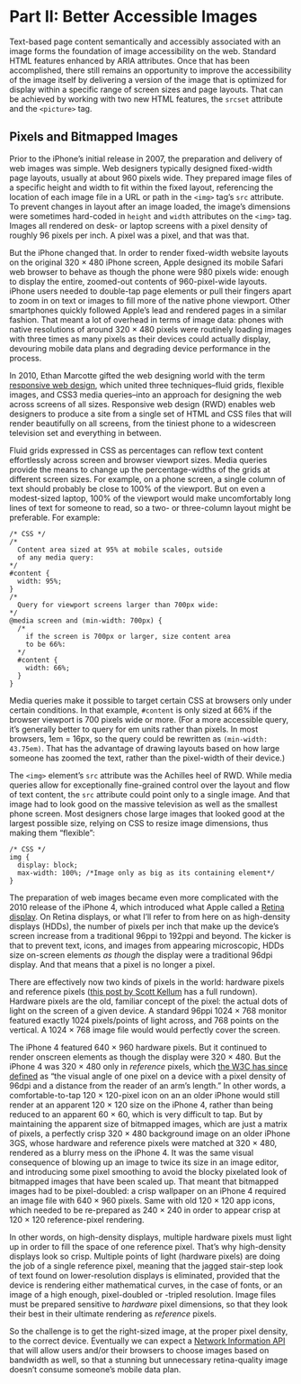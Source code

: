 # Part II: Better Accessible Images

Text-based page content semantically and accessibly associated with an image forms the foundation of image accessibility on the web. Standard HTML features enhanced by ARIA attributes. Once that has been accomplished, there still remains an opportunity to improve the accessibility of the image itself by delivering a version of the image that is optimized for display within a specific range of screen sizes and page layouts. That can be achieved by working with two new HTML features, the `srcset` attribute and the `<picture>` tag.

## Pixels and Bitmapped Images

Prior to the iPhone’s initial release in 2007, the preparation and delivery of web images was simple. Web designers typically designed fixed-width page layouts, usually at about 960 pixels wide. They prepared image files of a specific height and width to fit within the fixed layout, referencing the location of each image file in a URL or path in the `<img>` tag’s `src` attribute. To prevent changes in layout after an image loaded, the image’s dimensions were sometimes hard-coded in `height` and `width` attributes on the `<img>` tag. Images all rendered on desk- or laptop screens with a pixel density of roughly 96 pixels per inch. A pixel was a pixel, and that was that.

But the iPhone changed that. In order to render fixed-width website layouts on the original 320 × 480 iPhone screen, Apple designed its mobile Safari web browser to behave as though the phone were 980 pixels wide: enough to display the entire, zoomed-out contents of 960-pixel-wide layouts. iPhone users needed to double-tap page elements or pull their fingers apart to zoom in on text or images to fill more of the native phone viewport. Other smartphones quickly followed Apple’s lead and rendered pages in a similar fashion. That meant a lot of overhead in terms of image data: phones with native resolutions of around 320 × 480 pixels were routinely loading images with three times as many pixels as their devices could actually display, devouring mobile data plans and degrading device performance in the process.

In 2010, Ethan Marcotte gifted the web designing world with the term [responsive web design](http://alistapart.com/article/responsive-web-design), which united three techniques–fluid grids, flexible images, and CSS3 media queries–into an approach for designing the web across screens of all sizes. Responsive web design (RWD) enables web designers to produce a site from a single set of HTML and CSS files that will render beautifully on all screens, from the tiniest phone to a widescreen television set and everything in between.

Fluid grids expressed in CSS as percentages can reflow text content effortlessly across screen and browser viewport sizes. Media queries provide the means to change up the percentage-widths of the grids at different screen sizes. For example, on a phone screen, a single column of text should probably be close to 100% of the viewport. But on even a modest-sized laptop, 100% of the viewport would make uncomfortably long lines of text for someone to read, so a two- or three-column layout might be preferable. For example:

    /* CSS */
    /*
      Content area sized at 95% at mobile scales, outside
      of any media query:
    */
    #content {
      width: 95%;
    }
    /*
      Query for viewport screens larger than 700px wide:
    */
    @media screen and (min-width: 700px) {
      /*
        if the screen is 700px or larger, size content area
        to be 66%:
      */
      #content {
        width: 66%;
      }
    }

Media queries make it possible to target certain CSS at browsers only under certain conditions. In that example, `#content` is only sized at 66% if the browser viewport is 700 pixels wide or more. (For a more accessible query, it’s generally better to query for em units rather than pixels. In most browsers, 1em = 16px, so the query could be rewritten as `(min-width: 43.75em)`. That has the advantage of drawing layouts based on how large someone has zoomed the text, rather than the pixel-width of their device.)

The `<img>` element’s `src` attribute was the Achilles heel of RWD. While media queries allow for exceptionally fine-grained control over the layout and flow of text content, the `src` attribute could point only to a single image. And that image had to look good on the massive television as well as the smallest phone screen. Most designers chose large images that looked good at the largest possible size, relying on CSS to resize image dimensions, thus making them “flexible”:

    /* CSS */
    img {
      display: block;
      max-width: 100%; /*Image only as big as its containing element*/
    }

The preparation of web images became even more complicated with the 2010 release of the iPhone 4, which introduced what Apple called a [Retina display](https://support.apple.com/en-us/HT202471). On Retina displays, or what I’ll refer to from here on as high-density displays (HDDs), the number of pixels per inch that make up the device’s screen increase from a traditional 96ppi to 192ppi and beyond. The kicker is that to prevent text, icons, and images from appearing microscopic, HDDs size on-screen elements *as though* the display were a traditional 96dpi display. And that means that a pixel is no longer a pixel.

There are effectively now two kinds of pixels in the world: hardware pixels and reference pixels ([this post by Scott Kellum](http://alistapart.com/article/a-pixel-identity-crisis) has a full rundown). Hardware pixels are the old, familiar concept of the pixel: the actual dots of light on the screen of a given device. A standard 96ppi 1024 × 768 monitor featured exactly 1024 pixels/points of light across, and 768 points on the vertical. A 1024 × 768 image file would would perfectly cover the screen.

The iPhone 4 featured 640 × 960 hardware pixels. But it continued to render onscreen elements as though the display were 320 × 480. But the iPhone 4 was 320 × 480 only in *reference* pixels, which  [the W3C has since defined](http://www.w3.org/TR/css-values/#reference-pixel) as “the visual angle of one pixel on a device with a pixel density of 96dpi and a distance from the reader of an arm’s length.” In other words, a comfortable-to-tap 120 × 120-pixel icon on an an older iPhone would still render at an apparent 120 × 120 size on the iPhone 4, rather than being reduced to an apparent 60 × 60, which is very difficult to tap. But by maintaining the apparent size of bitmapped images, which are just a matrix of pixels, a perfectly crisp 320 × 480 background image on an older iPhone 3GS, whose hardware and reference pixels were matched at 320 × 480, rendered as a blurry mess on the iPhone 4. It was the same visual consequence of blowing up an image to twice its size in an image editor, and introducing some pixel smoothing to avoid the blocky pixelated look of bitmapped images that have been scaled up. That meant that bitmapped images had to be pixel-doubled: a crisp wallpaper on an iPhone 4 required an image file with 640 × 960 pixels. Same with old 120 × 120 app icons, which needed to be re-prepared as 240 × 240 in order to appear crisp at 120 × 120 reference-pixel rendering.

In other words, on high-density displays, multiple hardware pixels must light up in order to fill the space of one reference pixel. That’s why high-density displays look so crisp. Multiple points of light (hardware pixels) are doing the job of a single reference pixel, meaning that the jagged stair-step look of text found on lower-resolution displays is eliminated, provided that the device is rendering either mathematical curves, in the case of fonts, or an image of a high enough, pixel-doubled or -tripled resolution. Image files must be prepared sensitive to *hardware* pixel dimensions, so that they look their best in their ultimate rendering as *reference* pixels.

So the challenge is to get the right-sized image, at the proper pixel density, to the correct device. Eventually we can expect a [Network Information API](https://w3c.github.io/netinfo/) that will allow users and/or their browsers to choose images based on bandwidth as well, so that a stunning but unnecessary retina-quality image doesn’t consume someone’s mobile data plan.
